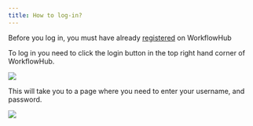 ```yaml
---
title: How to log-in?
---
```


Before you log in, you must have already [registered](../How-to-register) on WorkflowHub

To log in you need to click the login button in the top right hand corner of WorkflowHub.

![](/images/login-1.PNG)

This will take you to a page where you need to enter your username, and password.

![](/images/login-2.PNG)
